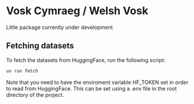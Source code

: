 # Vosk Cymraeg / Welsh Vosk

Little package currently under development

## Fetching datasets

To fetch the datasets from HuggingFace, run the following script:
```bash
uv run fetch
```
Note that you need to have the enviroment variable HF_TOKEN set in order to read from HuggingFace. This can be set using a .env file in the root directory of the project.